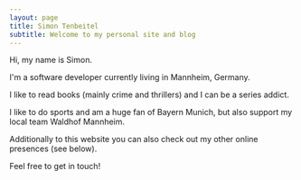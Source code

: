 ```yaml
---
layout: page
title: Simon Tenbeitel
subtitle: Welcome to my personal site and blog
---
```


Hi, my name is Simon.

I'm a software developer currently living in Mannheim, Germany.

I like to read books (mainly crime and thrillers) and I can be a series addict.

I like to do sports and am a huge fan of Bayern Munich, but also support my local team Waldhof Mannheim.

Additionally to this website you can also check out my other online presences (see below).

Feel free to get in touch!
